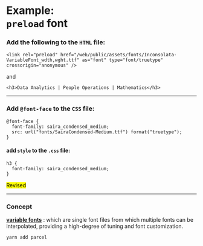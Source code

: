 # Example: <br> `preload` font

### Add the following to the `HTML` file:

```
<link rel="preload" href="/web/public/assets/fonts/Inconsolata-VariableFont_wdth,wght.ttf" as="font" type="font/truetype" crossorigin="anonymous" />
```

and

```
<h3>Data Analytics | People Operations | Mathematics</h3>
```

---

### Add `@font-face` to the `CSS` file:

```
@font-face {
  font-family: saira_condensed_medium;
  src: url("fonts/SairaCondensed-Medium.ttf") format("truetype");
}
```

#### add `style` to the `.css` file:

```
h3 {
  font-family: saira_condensed_medium;
}
```

<mark> Revised </mark>

---

### Concept

[**variable fonts**](https://www.digitalocean.com/community/tutorials/how-to-load-and-use-custom-fonts-with-css)
: which are single font files from which multiple fonts can be interpolated,
providing a high-degree of tuning and font customization.

```
yarn add parcel
```
